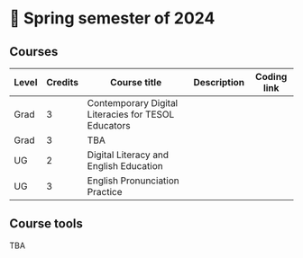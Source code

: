 # 🌱 Spring semester of 2024

## Courses

|Level|Credits|Course title|Description|Coding link|
|---|---|---|---|---|
|Grad|3|Contemporary Digital Literacies for TESOL Educators |||
|Grad|3|TBA |||
|UG|2|Digital Literacy and English Education|||
|UG|3|English Pronunciation Practice|||

## Course tools 
TBA
